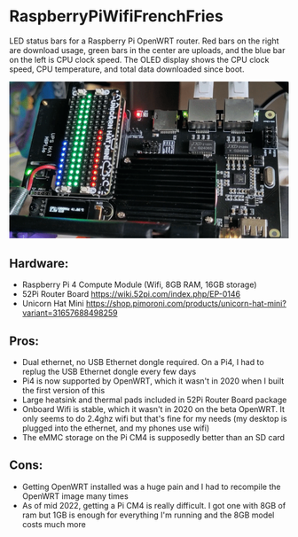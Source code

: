 # RaspberryPiWifiFrenchFries
LED status bars for a Raspberry Pi OpenWRT router. Red bars on the right are download usage, green bars in the center are uploads, and the blue bar on the left is CPU clock speed. The OLED display shows the CPU clock speed, CPU temperature, and total data downloaded since boot.

![Code in action](/img/animated2.gif)

## Hardware:
  * Raspberry Pi 4 Compute Module (Wifi, 8GB RAM, 16GB storage)
  * 52Pi Router Board https://wiki.52pi.com/index.php/EP-0146
  * Unicorn Hat Mini https://shop.pimoroni.com/products/unicorn-hat-mini?variant=31657688498259

## Pros:
  * Dual ethernet, no USB Ethernet dongle required. On a Pi4, I had to replug the USB Ethernet dongle every few days
  * Pi4 is now supported by OpenWRT, which it wasn't in 2020 when I built the first version of this
  * Large heatsink and thermal pads included in 52Pi Router Board package
  * Onboard Wifi is stable, which it wasn't in 2020 on the beta OpenWRT. It only seems to do 2.4ghz wifi but that's fine for my needs (my desktop is plugged into the ethernet, and my phones use wifi)
  * The eMMC storage on the Pi CM4 is supposedly better than an SD card

## Cons:
 * Getting OpenWRT installed was a huge pain and I had to recompile the OpenWRT image many times
 * As of mid 2022, getting a Pi CM4 is really difficult. I got one with 8GB of ram but 1GB is enough for everything I'm running and the 8GB model costs much more